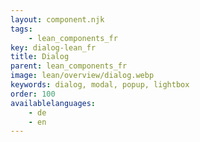 ```yaml
---
layout: component.njk
tags: 
    - lean_components_fr
key: dialog-lean_fr
title: Dialog
parent: lean_components_fr
image: lean/overview/dialog.webp
keywords: dialog, modal, popup, lightbox
order: 100
availablelanguages: 
    - de
    - en
---
```


